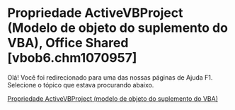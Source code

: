 
# Propriedade ActiveVBProject (Modelo de objeto do suplemento do VBA), Office Shared [vbob6.chm1070957]

Olá! Você foi redirecionado para uma das nossas páginas de Ajuda F1. Selecione o tópico que estava procurando abaixo.

[Propriedade ActiveVBProject (modelo de objeto do suplemento do VBA)](http://msdn.microsoft.com/library/cf5f7d6f-5f9e-aef7-d494-8a69386804df%28Office.15%29.aspx)
